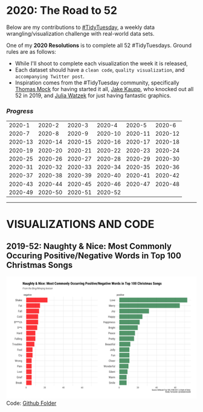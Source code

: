 # 2020: The Road to 52
Below are my contributions to [#TidyTuesday](https://github.com/rfordatascience/tidytuesday), a weekly data wrangling/visualization challenge with real-world data sets. 

One of my **2020 Resolutions** is to complete all 52 #TidyTuesdays. Ground rules are as follows:
* While I'll shoot to complete each visualization the week it is released, 
* Each dataset should have a ```clean code```, ```quality visualization```, and ```accompanying Twitter post```. 
* Inspiration comes from the #TidyTuesday community, specifically [Thomas Mock](https://twitter.com/thomas_mock) for having started it all, [Jake Kaupp](https://twitter.com/jakekaupp), who knocked out all 52 in 2019, and [Julia Watzek](https://twitter.com/watzoever) for just having fantastic graphics.


### *Progress*
<table><tr><td>2020-1</td><td>2020-2</td><td>2020-3</td><td>2020-4</td><td>2020-5</td><td>2020-6</td></tr><tr><td>2020-7</td><td>2020-8</td><td>2020-9</td><td>2020-10</td><td>2020-11</td><td>2020-12</td></tr><tr><td>2020-13</td><td>2020-14</td><td>2020-15</td><td>2020-16</td><td>2020-17</td><td>2020-18</td></tr><tr><td>2020-19</td><td>2020-20</td><td>2020-21</td><td>2020-22</td><td>2020-23</td><td>2020-24</td></tr><tr><td>2020-25</td><td>2020-26</td><td>2020-27</td><td>2020-28</td><td>2020-29</td><td>2020-30</td></tr><tr><td>2020-31</td><td>2020-32</td><td>2020-33</td><td>2020-34</td><td>2020-35</td><td>2020-36</td></tr><tr><td>2020-37</td><td>2020-38</td><td>2020-39</td><td>2020-40</td><td>2020-41</td><td>2020-42</td></tr><tr><td>2020-43</td><td>2020-44</td><td>2020-45</td><td>2020-46</td><td>2020-47</td><td>2020-48</td></tr><tr><td>2020-49</td><td>2020-50</td><td>2020-51</td><td>2020-52</td><td></td><td></td></tr></table>
</center>

---
# VISUALIZATIONS AND CODE

## 2019-52: Naughty & Nice: Most Commonly Occuring Positive/Negative Words in Top 100 Christmas Songs
![alt text](https://raw.githubusercontent.com/randy-tarnowski/tidytuesday/master/2019-12-24_ChristmasSongs/12_24.png)
Code: [Github Folder](https://github.com/randy-tarnowski/tidytuesday/tree/master/2019-12-24_ChristmasSongs)
